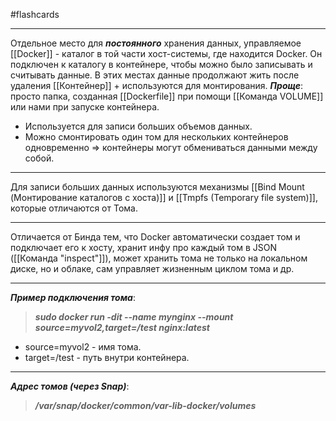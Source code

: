 #flashcards
***
Отдельное место для ***постоянного*** хранения данных, управляемое [[Docker]] - каталог в той части хост-системы, где находится Docker. Он подключен к каталогу в контейнере, чтобы можно было записывать и считывать данные.
В этих местах данные продолжают жить после удаления [[Контейнер]] + используются для монтирования.
	***Проще***: просто папка, созданная [[Dockerfile]] при помощи [[Команда VOLUME]] или нами при запуске контейнера.
- Используется для записи больших объемов данных.
- Можно смонтировать один том для нескольких контейнеров одновременно => контейнеры могут обмениваться данными между собой.
***
Для записи больших данных используются механизмы [[Bind Mount (Монтирование каталогов с хоста)]] и [[Tmpfs (Temporary file system)]], которые отличаются от Тома.
***
Отличается от Бинда тем, что Docker автоматически создает том и подключает его к хосту, хранит инфу про каждый том в JSON ([[Команда "inspect"]]), может хранить тома не только на локальном диске, но и облаке, сам управляет жизненным циклом тома и др.
***
***Пример подключения тома***:
>***sudo docker run -dit --name mynginx --mount source=myvol2,target=/test nginx:latest***
- source=myvol2 - имя тома.
- target=/test - путь внутри контейнера.
***
***Адрес томов (через Snap)***:
>***/var/snap/docker/common/var-lib-docker/volumes***
<!--SR:!2025-10-09,3,250-->